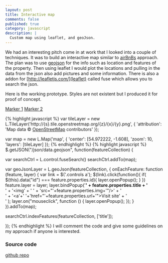 ```yaml
---
layout: post
title: Interactive map
comments: false
published: true
category: javascript
description: |
  Custom map using leaflet, and geoJson.
---
```


We had an interesting pitch come in at work that I looked into a couple of techniques. It was to build an interactive map similar to [airBnBs](https://www.airbnb.co.uk/things-to-do/new-york) approach.
The plan was to use [geojson](http://geojson.org/) for the info such as location and features of the property. Then using leaflet I would plot the locations and pulling in the data from the json also add pictures and some information. There is also a addon for [http://leafletjs.com/](leaflet) called fuse which allows you to search the json.

Here is the working prototype. Styles are not existent but I produced it for proof of concept.

<div class="controls">
  <a id="marker1" href="#" data-id="marker1">Marker 1</a>
  <a id="marker2" href="#" data-id="marker2">Marker 2</a>
</div>
<div id="map"></div>

{% highlight javascript %}
  var tileLayer = new L.TileLayer('http://{s}.tile.openstreetmap.org/{z}/{x}/{y}.png', {
    'attribution': 'Map data © <a href="http://openstreetmap.org">OpenStreetMap</a> contributors'
  });

  var map = new L.Map('map', {
    'center': [54.972222, -1.608],
    'zoom': 10,
    'layers': [tileLayer]
  });
{% endhighlight %}
{% highlight javascript %}
  $.getJSON("/json/data.geojson", function(featureCollection) {

  var searchCtrl = L.control.fuseSearch()
  searchCtrl.addTo(map);

  var geoJsonLayer = L.geoJson(featureCollection, {
      onEachFeature: function (feature, layer) {
        var link = $('.controls a');
          $(link).click(function(){
            if( $(this).data("id") === feature.properties.id){
              layer.openPopup();
            }
        })
        feature.layer = layer;
        layer.bindPopup('<b>' + feature.properties.title + '</b><br>'
                          + '<img' + ' ' + 'src="'+feature.properties.img+'"/>' + '<br>'
                          + '<a'+' '+'href="'+feature.properties.url+'">Visit site</a>' + '<br>'
                    );
        layer.on("mouseclick", function () {
          layer.openPopup();
        });
      }
  }).addTo(map);

  searchCtrl.indexFeatures(featureCollection, ['title']);

  });
{% endhighlight %}
I will comment the code and give some guidelines on my approach if anyone is interested.

### Source code

[github repo](https://github.com/willforsyth/maps)
